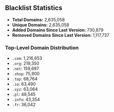 ## Blacklist Statistics

- **Total Domains:** 2,635,058
- **Unique Domains:** 2,635,058
- **Added Domains Since Last Version:** 730,879
- **Removed Domains Since Last Version:** 1,117,737

### Top-Level Domain Distribution

-  `.com`: 1,216,653
-  `.org`: 219,350
-  `.net`: 159,697
-  `.shop`: 75,900
-  `.top`: 68,764
-  `.io`: 63,490
-  `.xyz`: 63,064
-  `.pl`: 48,545
-  `.info`: 43,354
-  `.fr`: 36,042
